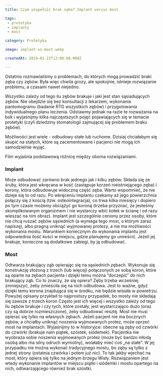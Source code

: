 ```yaml
---
title: Czym uzupełnić brak zęba? Implant versus most

tags:
 - protetyka
 - implanty
 - most

category: Protetyka

image: implant-vs-most.webp

createdAt: 2019-01-22T12:00:00.000Z

---
```


Ostatnio rozmawialiśmy o problemach, do których mogą prowadzić braki zęba czy zębów. Była więc chwila grozy, ale spokojnie, istnieje rozwiązanie problemu, a czasami nawet niejedno.
<!--more-->
Wszystko zależy od tego ilu zębów brakuje i jaki jest stan sąsiadujących zębów. Nie obejdzie się bez konsultacji z lekarzem, wykonania pantomogramu (badanie RTG wszystkich zębów) i przygotowania indywidualnego planu leczenia. Odstawmy jednak na razie te rozważania na bok i wyjaśnijmy kilka najczęstszych pojęć pojawiających się w temacie protetyki (czyli dziedziny stomatologii zajmującej się problemem braku zębów).

Możliwości jest wiele - odbudowy stałe lub ruchome. Dzisiaj chciałabym się skupić na stałych, które są zacementowane i pacjenci nie mogą ich samodzielnie wyjąć.

Film wyjaśnia podstawową różnicę między oboma rozwiązaniami.

### Implant

Może odbudować zarówno brak jednego jak i kilku zębów. Składa się ze śruby, która jest wkręcana w kość (zastępuje korzeń nieistniejącego zęba) i korony, która odbudowuje widoczną część zęba. Warto wspomnieć, że nie dzieje się to od razu. Po wkręceniu implantu czekamy aż jego powierzchnia połączy się z kością (tzw. osteointegracja), co trwa kilka miesięcy i dopiero po tym czasie możemy obciążyć go koroną (trzeba przyznać, że jesteśmy skomplikowanym organizmem i nie wystarczy wbić kołek w ścianę i od razu wieszać na nim obraz). Implant jest szczególnie ceniony przez osoby, które nie chcą ruszać zębów sąsiednich (a wymaga tego most, o którym zaraz napiszę), albo pragną uniknąć wyjmowanej protezy, a nie ma możliwości wykonania mostu. Warunkiem koniecznym do wykonania implantu jest odpowiednia ilość kości w miejscu, gdzie planujemy go umieścić. Jeżeli jej brakuje, konieczne są dodatkowe zabiegi, by ją odbudować.

### Most

Odtwarza brakujący ząb opierając się na sąsiednich zębach. Wykonuje się  konstrukcję złożoną z trzech (lub więcej) połączonych ze sobą koron, które są oparte na zębach pacjenta i dzięki temu można “doczepić” do nich brakujący ząb. Co to znaczy, że się opiera? Zęby trzeba wcześniej zmniejszyć, żeby zmieściła się na nich odbudowa. Jest to ważne, gdyż dzięki temu korona znajdująca się w środku, nie będzie wisiała w powietrzu. Powyżej opisany przykład to najprostszy przypadek, bo mosty nie składają się zawsze z trzech koron Często jest ich więcej i wszystko zależy od tego ilu zębów brakuje i czy tych, które zostały, jest wystarczająco dużo (oraz czy są dobrze rozmieszczone), żeby odbudować resztę. Most nie musi opierać się tylko na własnych zębach. Jeżeli pacjent nie ma bocznych zębów, a chciałby uniknąć noszenia wyjmowanych protez, może oprzeć most na implantach. Wyjaśnijmy to w historyjce: obecne są zęby od czwórki do czwórki (brakuje nam piątek, szóstek, siódemek). Pacjentka nie wyobraża sobie noszenia wyjmowanych protez (może być bardzo młodą osobą albo ma silny odruch wymiotny), wolałaby mieć coś „na stałe”. W jej przypadku nie można wykonać tradycyjnego mostu, bo zęby są tylko z jednej strony (ostatnia czwórka i potem już nic). To tak jakby wjechać na most, który opiera się tylko na jednym brzegu Wisły. Rozwiązaniem jest wtedy wykonanie implantów w miejscu piątki i siódemki i mostu opartego na nich, odtwarzającego również brak szóstki.

